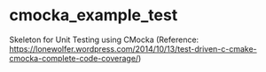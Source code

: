 # cmocka_example_test
Skeleton for Unit Testing using CMocka (Reference: https://lonewolfer.wordpress.com/2014/10/13/test-driven-c-cmake-cmocka-complete-code-coverage/) 
